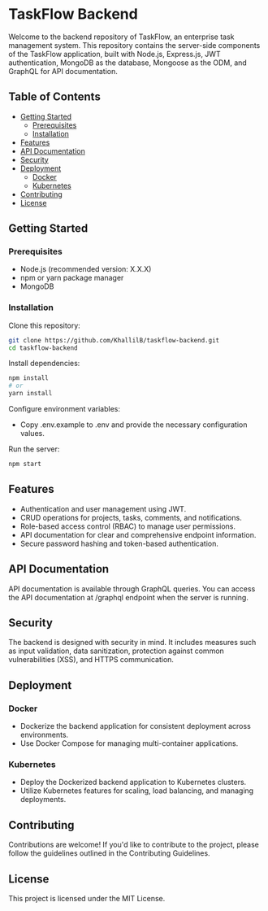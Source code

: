 # TaskFlow Backend

Welcome to the backend repository of TaskFlow, an enterprise task management system. This repository contains the server-side components of the TaskFlow application, built with Node.js, Express.js, JWT authentication, MongoDB as the database, Mongoose as the ODM, and GraphQL for API documentation.

## Table of Contents

- [Getting Started](#getting-started)
  - [Prerequisites](#prerequisites)
  - [Installation](#installation)
- [Features](#features)
- [API Documentation](#api-documentation)
- [Security](#security)
- [Deployment](#deployment)
  - [Docker](#docker)
  - [Kubernetes](#kubernetes)
- [Contributing](#contributing)
- [License](#license)

## Getting Started

### Prerequisites

- Node.js (recommended version: X.X.X)
- npm or yarn package manager
- MongoDB 

### Installation

Clone this repository:
```sh
git clone https://github.com/KhallilB/taskflow-backend.git
cd taskflow-backend
```

Install dependencies:
```sh
npm install
# or
yarn install
```

Configure environment variables:

- Copy .env.example to .env and provide the necessary configuration values.

Run the server:
```sh
npm start
```

## Features
- Authentication and user management using JWT.
- CRUD operations for projects, tasks, comments, and notifications.
- Role-based access control (RBAC) to manage user permissions.
- API documentation for clear and comprehensive endpoint information.
- Secure password hashing and token-based authentication.

## API Documentation
API documentation is available through GraphQL queries. You can access the API documentation at /graphql endpoint when the server is running.

## Security
The backend is designed with security in mind. It includes measures such as input validation, data sanitization, protection against common vulnerabilities (XSS), and HTTPS communication.

## Deployment

### Docker
- Dockerize the backend application for consistent deployment across environments.
- Use Docker Compose for managing multi-container applications.

### Kubernetes
- Deploy the Dockerized backend application to Kubernetes clusters.
- Utilize Kubernetes features for scaling, load balancing, and managing deployments.

## Contributing
Contributions are welcome! If you'd like to contribute to the project, please follow the guidelines outlined in the Contributing Guidelines.

## License
This project is licensed under the MIT License.